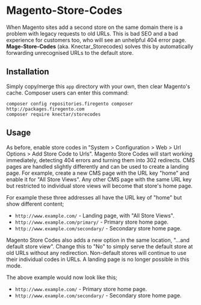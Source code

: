 Magento-Store-Codes
===================

When Magento sites add a second store on the same domain there is a problem with legacy requests to old URLs.
This is bad SEO and a bad experience for customers too, who will see an unhelpful 404 error page.
**Mage-Store-Codes** (aka. Knectar_Storecodes) solves this by automatically forwarding unrecognised URLs to the default store.

Installation
------------
Simply copy/merge this `app` directory with your own, then clear Magento's cache.  Composer users can enter this command:

    composer config repositories.firegento composer http://packages.firegento.com
    composer require knectar/storecodes

Usage
-----
As before, enable store codes in "System > Configuration > Web > Url Options > Add Store Code to Urls".
Magento Store Codes will start working immediately, detecting 404 errors and turning them into 302 redirects.
CMS pages are handled slightly differently and can be used to create a landing page.
For example, create a new CMS page with the URL key "home" and enable it for "All Store Views".
Any other CMS page with the same URL key but restricted to individual store views will become that store's home page.

For example these three addresses all have the URL key of "home" but show different content;

- `http://www.example.com/` - Landing page, with "All Store Views".
- `http://www.example.com/primary/` - Primary store home page.
- `http://www.example.com/secondary/` - Secondary store home page.

Magento Store Codes also adds a new option in the same location, "&hellip;and default store view".
Change this to "No" to simply serve the default store at old URLs without any redirection.
Non-default stores will continue to use their individual codes in URLs.
A landing page is no longer possible in this mode.

The above example would now look like this;

- `http://www.example.com/` - Primary store home page.
- `http://www.example.com/secondary/` - Secondary store home page.
